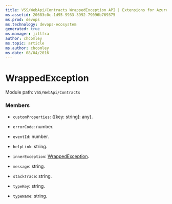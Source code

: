 ```yaml
---
title: VSS/WebApi/Contracts WrappedException API | Extensions for Azure DevOps Services
ms.assetid: 20683c0c-1d95-9933-3992-79096b769375
ms.prod: devops
ms.technology: devops-ecosystem
generated: true
ms.manager: jillfra
author: chcomley
ms.topic: article
ms.author: chcomley
ms.date: 08/04/2016
---
```


# WrappedException

Module path: `VSS/WebApi/Contracts`


### Members

* `customProperties`: {[key: string]: any}. 

* `errorCode`: number. 

* `eventId`: number. 

* `helpLink`: string. 

* `innerException`: [WrappedException](../../../VSS/WebApi/Contracts/WrappedException.md). 

* `message`: string. 

* `stackTrace`: string. 

* `typeKey`: string. 

* `typeName`: string. 

